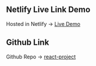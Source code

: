 ## Netlify Live Link Demo
Hosted in Netlify -> [Live Demo](https://profound-syrniki-1034b0.netlify.app)

## Github Link
Github Repo -> [react-project](https://github.com/IamShihabPro/react-career-hub)


